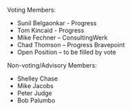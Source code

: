 Voting Members:
<ul>
  <li>Sunil Belgaonkar - Progress</li>
  <li>Tom Kincaid - Progress</li>
  <li>Mike Fechner – ConsultingWerk</li>
  <li>Chad Thomson – Progress Bravepoint</li>
  <li>Open Position – to be filled by vote</li>
</ul>

Non-voting/Advisory Members:
<ul>
  <li>Shelley Chase</li> 
  <li>Mike Jacobs</li>
  <li>Peter Judge</li>
  <li>Bob Palumbo</li>
</ul>
